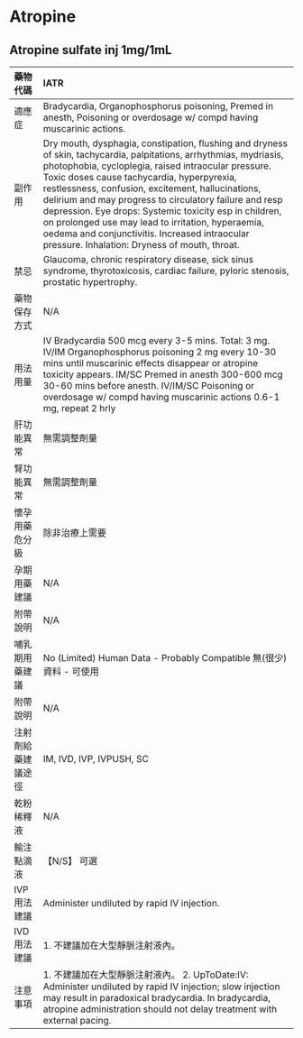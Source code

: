 # Atropine

## Atropine sulfate inj 1mg/1mL

| 藥物代碼           | IATR                                                                                                                                                                                                                                                                                                                                                                                                                                                                                                                                                    |
|:-------------------|:--------------------------------------------------------------------------------------------------------------------------------------------------------------------------------------------------------------------------------------------------------------------------------------------------------------------------------------------------------------------------------------------------------------------------------------------------------------------------------------------------------------------------------------------------------|
| 適應症             | Bradycardia, Organophosphorus poisoning, Premed in anesth, Poisoning or overdosage w/ compd having muscarinic actions.                                                                                                                                                                                                                                                                                                                                                                                                                                  |
| 副作用             | Dry mouth, dysphagia, constipation, flushing and dryness of skin, tachycardia, palpitations, arrhythmias, mydriasis, photophobia, cycloplegia, raised intraocular pressure. Toxic doses cause tachycardia, hyperpyrexia, restlessness, confusion, excitement, hallucinations, delirium and may progress to circulatory failure and resp depression. Eye drops: Systemic toxicity esp in children, on prolonged use may lead to irritation, hyperaemia, oedema and conjunctivitis. Increased intraocular pressure. Inhalation: Dryness of mouth, throat. |
| 禁忌               | Glaucoma, chronic respiratory disease, sick sinus syndrome, thyrotoxicosis, cardiac failure, pyloric stenosis, prostatic hypertrophy.                                                                                                                                                                                                                                                                                                                                                                                                                   |
| 藥物保存方式       | N/A                                                                                                                                                                                                                                                                                                                                                                                                                                                                                                                                                     |
| 用法用量           | IV Bradycardia 500 mcg every 3-5 mins. Total: 3 mg. IV/IM Organophosphorus poisoning 2 mg every 10-30 mins until muscarinic effects disappear or atropine toxicity appears. IM/SC Premed in anesth 300-600 mcg 30-60 mins before anesth. IV/IM/SC Poisoning or overdosage w/ compd having muscarinic actions 0.6-1 mg, repeat 2 hrly                                                                                                                                                                                                                    |
| 肝功能異常         | 無需調整劑量                                                                                                                                                                                                                                                                                                                                                                                                                                                                                                                                            |
| 腎功能異常         | 無需調整劑量                                                                                                                                                                                                                                                                                                                                                                                                                                                                                                                                            |
| 懷孕用藥危分級     | 除非治療上需要                                                                                                                                                                                                                                                                                                                                                                                                                                                                                                                                          |
| 孕期用藥建議       | N/A                                                                                                                                                                                                                                                                                                                                                                                                                                                                                                                                                     |
| 附帶說明           | N/A                                                                                                                                                                                                                                                                                                                                                                                                                                                                                                                                                     |
| 哺乳期用藥建議     | No (Limited) Human Data - Probably Compatible 無(很少)資料 - 可使用                                                                                                                                                                                                                                                                                                                                                                                                                                                                                     |
| 附帶說明           | N/A                                                                                                                                                                                                                                                                                                                                                                                                                                                                                                                                                     |
| 注射劑給藥建議途徑 | IM, IVD, IVP, IVPUSH, SC                                                                                                                                                                                                                                                                                                                                                                                                                                                                                                                                |
| 乾粉稀釋液         | N/A                                                                                                                                                                                                                                                                                                                                                                                                                                                                                                                                                     |
| 輸注點滴液         | 【N/S】 可選                                                                                                                                                                                                                                                                                                                                                                                                                                                                                                                                            |
| IVP 用法建議       | Administer undiluted by rapid IV injection.                                                                                                                                                                                                                                                                                                                                                                                                                                                                                                             |
| IVD 用法建議       | 1. 不建議加在大型靜脈注射液內。                                                                                                                                                                                                                                                                                                                                                                                                                                                                                                                         |
| 注意事項           | 1. 不建議加在大型靜脈注射液內。 2. UpToDate:IV: Administer undiluted by rapid IV injection; slow injection may result in paradoxical bradycardia. In bradycardia, atropine administration should not delay treatment with external pacing.                                                                                                                                                                                                                                                                                                              |

